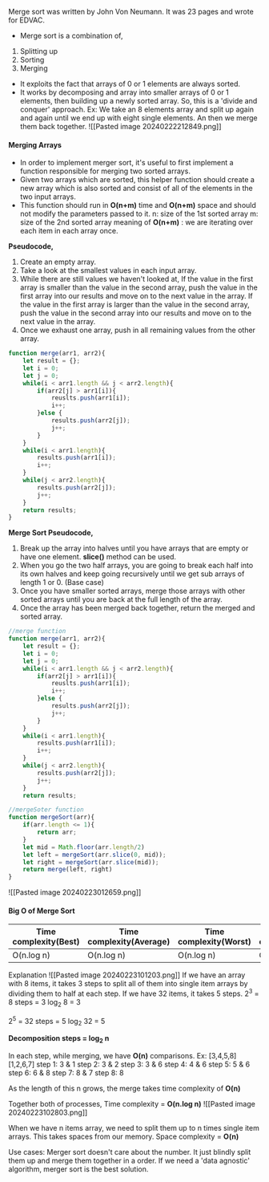 Merge sort was written by John Von Neumann. 
It was 23 pages and wrote for EDVAC. 

- Merge sort is a combination of,
1. Splitting up
2. Sorting
3. Merging 

- It exploits the fact that arrays of 0 or 1 elements are always sorted. 
- It works by decomposing and array into smaller arrays of 0 or 1 elements, then building up a newly sorted array. So, this is a 'divide and conquer' approach.
Ex: We take an 8 elements array and split up again and again until we end up with eight single elements. An then we merge them back together.
![[Pasted image 20240222212849.png]]

#### Merging Arrays
- In order to implement merger sort, it's useful to first implement a function responsible for merging two sorted arrays. 
- Given two arrays which are sorted, this helper function should create a new array which is also sorted and consist of all of the elements in the two input arrays. 
- This function should run in **O(n+m)** time and **O(n+m)** space and should not modify the parameters passed to it. 
	n: size of the 1st sorted array
	m: size of the 2nd sorted array
	meaning of **O(n+m)** : we are iterating over each item in each array once. 

**Pseudocode,**
1. Create an empty array.
2. Take a look at the smallest values in each input array.
3. While there are still values we haven't looked at, 
	If the value in the first array is smaller than the value in the second array, push the value in the first array into our results and move on to the next value in the array.
	If the value in the first array is larger than the value in the second array, push the value in the second array into our results and move on to the next value in the array.
4. Once we exhaust one array, push in all remaining values from the other array.
```js
function merge(arr1, arr2){
	let result = {};
	let i = 0;
	let j = 0;
	while(i < arr1.length && j < arr2.length){
		if(arr2[j] > arr1[i]){
			reuslts.push(arr1[i]);
			i++;
		}else {
			results.push(arr2[j]);
			j++;
		}
	}
	while(i < arr1.length){
		results.push(arr1[i]);
		i++;
	}
	while(j < arr2.length){
		results.push(arr2[j]);
		j++;
	}
	return results;
}
```

**Merge Sort Pseudocode,**
1. Break up the array into halves until you have arrays that are empty or have one element. 
	**slice()** method can be used.
2. When you go the two half arrays, you are going to break each half into its own halves and keep going recursively until we get sub arrays of length 1 or 0. (Base case)
3. Once you have smaller sorted arrays, merge those arrays with other sorted arrays until you are back at the full length of the array.
4. Once the array has been merged back together, return the merged and sorted array. 

```js
//merge function
function merge(arr1, arr2){
	let result = {};
	let i = 0;
	let j = 0;
	while(i < arr1.length && j < arr2.length){
		if(arr2[j] > arr1[i]){
			reuslts.push(arr1[i]);
			i++;
		}else {
			results.push(arr2[j]);
			j++;
		}
	}
	while(i < arr1.length){
		results.push(arr1[i]);
		i++;
	}
	while(j < arr2.length){
		results.push(arr2[j]);
		j++;
	}
	return results;

//mergeSoter function
function mergeSort(arr){
	if(arr.length <= 1){
		return arr;
	}
	let mid = Math.floor(arr.length/2)
	let left = mergeSort(arr.slice(0, mid));
	let right = mergeSort(arr.slice(mid));
	return merge(left, right)
}
```
![[Pasted image 20240223012659.png]]

#### Big O of Merge Sort

| Time complexity(Best) | Time complexity(Average) | Time complexity(Worst) | Space complexity |
| --------------------- | ------------------------ | ---------------------- | ---------------- |
| O(n.log n)            | O(n.log n)               | O(n.log n)             | O(n)             |

Explanation
![[Pasted image 20240223101203.png]]
If we have an array with 8 items, it takes 3 steps to split all of them into single item arrays by dividing them to half at each step. 
If we have 32 items, it takes 5 steps.
2<sup>3</sup> = 8
steps = 3 
log<sub>2</sub> 8 = 3

2<sup>5</sup> = 32
steps = 5 
log<sub>2</sub> 32 = 5

**Decomposition steps = log<sub>2</sub> n**

In each step, while merging, we have **O(n)** comparisons.
Ex:
[3,4,5,8]  [1,2,6,7]
step 1: 3 & 1
step 2: 3 & 2
step 3: 3 & 6
step 4: 4 & 6
step 5: 5 & 6
step 6: 6 & 8
step 7: 8 & 7
step 8: 8

As the length of this n grows, the merge takes time complexity of **O(n)**

Together both of processes,
Time complexity = **O(n.log n)**
![[Pasted image 20240223102803.png]]

When we have n items array, we need to split them up to n times single item arrays. This takes spaces from our memory. 
Space complexity = **O(n)**

Use cases: Merger sort doesn't care about the number. It just blindly split them up and merge them together in a order. 
If we need a 'data agnostic' algorithm, merger sort is the best solution. 